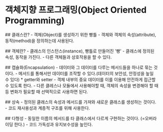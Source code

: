 # 객체지향 프로그래밍(Object Oriented Programming)  
<p></p>
## 클래스란?  
- 객체(Object)를 생성하기 위한 빵틀  
- 객체와 객체의 속성(attribute), 동작(method)을 정의하는데 사용된다.  
<p></p>
## 객체란?  
- 클래스의 인스턴스(instance), 빵틀로 만들어진 '빵'  
- 클래스에 정의된 속성, 동작을 가진다.  
- 다른 객체들과 상호작용을 할 수 있다.  
<p></p>
## 캡슐화(Encapsulation)  
- 데이터와 그 데이터를 다루는 메서드들을 하나로 묶는 것이다.  
- 메서드를 통해서만 데이터를 조작할 수 있다.(데이터의 보안성, 안정성을 높일 수 있다)  
    * getter와 setter
      - 객체 내부의 중요 데이터를 이를 이용해 안전하게 접근할 수 있도록 한다.
      - 다른 클레스나 모듈에서 사용해야할 때, 객체의 속성을 변경해야 할 때 등 변화가 필요할 때 선택적으로 사용하면 된다.  
<p></p>
## 상속  
- 정의된 클래스의 속성과 메서드를 가져와 새로운 클래스를 생성하는 것이다.  
- 코드 재사용성과 계층적 구조를 위해 사용한다.  
<p></p>
## 다형성  
- 동일한 이름의 메서드를 타 클래스에서 다르게 구현하는 것이다. (=오버라이딩 한다.)  
- 코드 가독성과 유지보수성을 높인다.  
  
    
